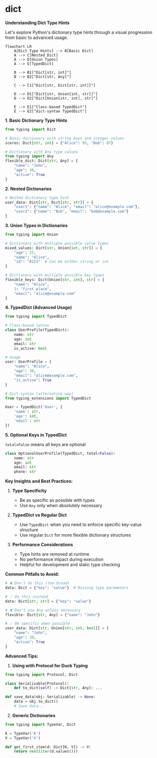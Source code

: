# dict

**Understanding Dict Type Hints**

Let's explore Python's dictionary type hints through a visual progression from basic to advanced usage.

```mermaid
flowchart LR
    A[Dict Type Hints] --> B[Basic Dict]
    A --> C[Nested Dict]
    A --> D[Union Types]
    A --> E[TypedDict]

    B --> B1["Dict[str, int]"]
    B --> B2["Dict[str, Any]"]

    C --> C1["Dict[str, Dict[str, int]]"]

    D --> D1["Dict[str, Union[int, str]]"]
    D --> D2["Dict[Union[str, int], str]"]

    E --> E1["Class-based TypedDict"]
    E --> E2["dict-syntax TypedDict"]
 ```

**1. Basic Dictionary Type Hints**

```python
from typing import Dict

# Basic dictionary with string keys and integer values
scores: Dict[str, int] = {"Alice": 95, "Bob": 87}

# Dictionary with Any type values
from typing import Any
flexible_dict: Dict[str, Any] = {
    "name": "John",
    "age": 30,
    "active": True
}
```

**2. Nested Dictionaries**

```python
# Nested dictionary type hint
user_data: Dict[str, Dict[str, str]] = {
    "user1": {"name": "Alice", "email": "alice@example.com"},
    "user2": {"name": "Bob", "email": "bob@example.com"}
}
```

**3. Union Types in Dictionaries**

```python
from typing import Union

# Dictionary with multiple possible value types
mixed_values: Dict[str, Union[int, str]] = {
    "age": 25,
    "name": "Alice",
    "id": "A123"  # Can be either string or int
}

# Dictionary with multiple possible key types
flexible_keys: Dict[Union[str, int], str] = {
    "name": "Alice",
    1: "first place",
    "email": "alice@example.com"
}
```

**4. TypedDict (Advanced Usage)**

```python
from typing import TypedDict

# Class-based syntax
class UserProfile(TypedDict):
    name: str
    age: int
    email: str
    is_active: bool

# Usage
user: UserProfile = {
    "name": "Alice",
    "age": 30,
    "email": "alice@example.com",
    "is_active": True
}

# Dict-syntax (alternative way)
from typing_extensions import TypedDict

User = TypedDict('User', {
    'name': str,
    'age': int,
    'email': str
})
```

**5. Optional Keys in TypedDict**

`total=False` means all keys are optional

```python
class OptionalUserProfile(TypedDict, total=False):
    name: str
    age: int
    email: str
    phone: str
```

**Key Insights and Best Practices:**

1. **Type Specificity**
   - Be as specific as possible with types
   - Use `Any` only when absolutely necessary

2. **TypedDict vs Regular Dict**
   - Use `TypedDict` when you need to enforce specific key-value structure
   - Use regular `Dict` for more flexible dictionary structures

3. **Performance Considerations**
   - Type hints are removed at runtime
   - No performance impact during execution
   - Helpful for development and static type checking

**Common Pitfalls to Avoid:**

```python
# ❌ Don't do this (too broad)
data: Dict = {"key": "value"}  # Missing type parameters

# ✅ Do this instead
data: Dict[str, str] = {"key": "value"}

# ❌ Don't use Any unless necessary
flexible: Dict[str, Any] = {"name": "John"}

# ✅ Be specific when possible
user_data: Dict[str, Union[str, int, bool]] = {
    "name": "John",
    "age": 30,
    "active": True
}
```

**Advanced Tips:**

1. **Using with Protocol for Duck Typing**
```python
from typing import Protocol, Dict

class Serializable(Protocol):
    def to_dict(self) -> Dict[str, Any]: ...

def save_data(obj: Serializable) -> None:
    data = obj.to_dict()
    # Save data...
```

2. **Generic Dictionaries**
```python
from typing import TypeVar, Dict

K = TypeVar('K')
V = TypeVar('V')

def get_first_item(d: Dict[K, V]) -> V:
    return next(iter(d.values()))
```
